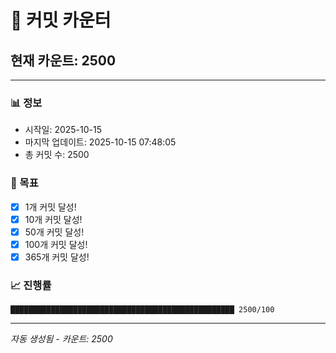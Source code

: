# 🔢 커밋 카운터

## 현재 카운트: 2500

---

### 📊 정보
- 시작일: 2025-10-15
- 마지막 업데이트: 2025-10-15 07:48:05
- 총 커밋 수: 2500

### 🎯 목표
- [x] 1개 커밋 달성!
- [x] 10개 커밋 달성!
- [x] 50개 커밋 달성!
- [x] 100개 커밋 달성!
- [x] 365개 커밋 달성!

### 📈 진행률
```
██████████████████████████████████████████████████ 2500/100
```

---
*자동 생성됨 - 카운트: 2500*
